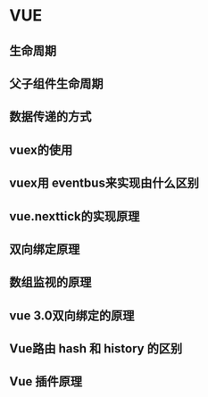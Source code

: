 # VUE
## 生命周期
## 父子组件生命周期
## 数据传递的方式
## vuex的使用
## vuex用  eventbus来实现由什么区别
## vue.nexttick的实现原理
## 双向绑定原理
## 数组监视的原理
## vue 3.0双向绑定的原理
## Vue路由 hash 和 history 的区别
## Vue  插件原理
